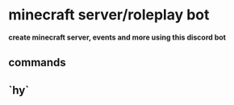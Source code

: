 # minecraft server/roleplay bot
**create minecraft server, events and more using this discord bot**

<h2> commands <h2>
`hy`

